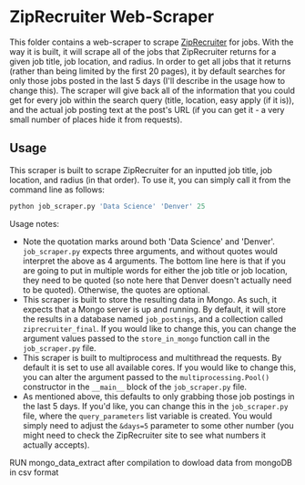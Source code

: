 # ZipRecruiter Web-Scraper


This folder contains a web-scraper to scrape [ZipRecruiter](https://www.ziprecruiter.com/) for jobs. With the way it is built, it will scrape all of the jobs that ZipRecruiter returns for a given job title, job location, and radius. In order to get all jobs that it returns (rather than being limited by the first 20 pages), it by default searches for only those jobs posted in the last 5 days (I'll describe in the usage how to change this). The scraper will give back all of the information that you could get for every job within the search query (title, location, easy apply (if it is)), and the actual job posting text at the post's URL (if you can get it - a very small number of places hide it from requests).


## Usage

This scraper is built to scrape ZipRecruiter for an inputted job title, job location, and radius (in that order). To use it, you can simply call it from the command line as follows: 

```python 
python job_scraper.py 'Data Science' 'Denver' 25
```

Usage notes: 

* Note the quotation marks around both 'Data Science' and 'Denver'. `job_scraper.py` expects three arguments, and without quotes would interpret the above as 4 arguments. The bottom line here is that if you are going to put in multiple words for either the job title or job location, they need to be quoted (so note here that Denver doesn't actually need to be quoted). Otherwise, the quotes are optional. 
* This scraper is built to store the resulting data in Mongo. As such, it expects that a Mongo server is up and running. By default, it will store the results in a database named `job_postings`, and a collection called `ziprecruiter_final`. If you would like to change this, you can change the argument values passed to the `store_in_mongo` function call in the `job_scraper.py` file.  
* This scraper is built to multiprocess and multithread the requests. By default it is set to use all available cores. If you would like to change this, you can alter the argument passed to the `multiprocessing.Pool()` constructor in the `__main__` block of the `job_scraper.py` file. 
* As mentioned above, this defaults to only grabbing those job postings in the last 5 days. If you'd like, you can change this in the `job_scraper.py` file, where the `query_parameters` list variable is created. You would simply need to adjust the `&days=5` parameter to some other number (you might need to check the ZipRecruiter site to see what numbers it actually accepts). 





RUN mongo_data_extract after compilation to dowload data from mongoDB in csv format